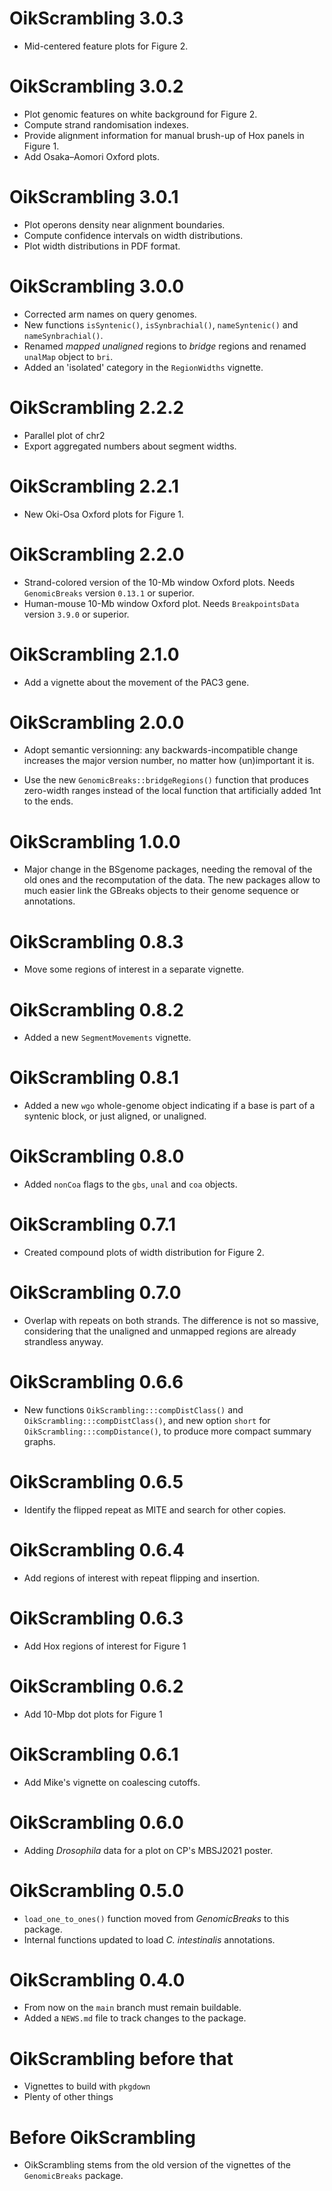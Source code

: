 # OikScrambling 3.0.3

* Mid-centered feature plots for Figure 2.


# OikScrambling 3.0.2

* Plot genomic features on white background for Figure 2.
* Compute strand randomisation indexes.
* Provide alignment information for manual brush-up of Hox panels in Figure 1.
* Add Osaka–Aomori Oxford plots.

# OikScrambling 3.0.1

* Plot operons density near alignment boundaries.
* Compute confidence intervals on width distributions.
* Plot width distributions in PDF format.

# OikScrambling 3.0.0

* Corrected arm names on query genomes.
* New functions `isSyntenic()`, `isSynbrachial()`,
  `nameSyntenic()` and `nameSynbrachial()`.
* Renamed _mapped unaligned_ regions to _bridge_ regions and renamed `unalMap`
  object to `bri`.
* Added an 'isolated' category in the `RegionWidths` vignette.

# OikScrambling 2.2.2

* Parallel plot of chr2
* Export aggregated numbers about segment widths.

# OikScrambling 2.2.1

* New Oki-Osa Oxford plots for Figure 1.

# OikScrambling 2.2.0

* Strand-colored version of the 10-Mb window Oxford plots.  Needs
  `GenomicBreaks` version `0.13.1` or superior.
* Human-mouse 10-Mb window Oxford plot.  Needs `BreakpointsData`
  version `3.9.0` or superior.

# OikScrambling 2.1.0

* Add a vignette about the movement of the PAC3 gene.

# OikScrambling 2.0.0

* Adopt semantic versionning: any backwards-incompatible change increases
  the major version number, no matter how (un)important it is.

* Use the new `GenomicBreaks::bridgeRegions()` function that produces
  zero-width ranges instead of the local function that artificially
  added 1nt to the ends.

# OikScrambling 1.0.0

* Major change in the BSgenome packages, needing the removal of the old ones
  and the recomputation of the data.  The new packages allow to much easier
  link the GBreaks objects to their genome sequence or annotations.

# OikScrambling 0.8.3

* Move some regions of interest in a separate vignette.

# OikScrambling 0.8.2

* Added a new `SegmentMovements` vignette.

# OikScrambling 0.8.1

* Added a new `wgo` whole-genome object indicating if a base is part of a
  syntenic block, or just aligned, or unaligned.

# OikScrambling 0.8.0

* Added `nonCoa` flags to the `gbs`, `unal` and `coa` objects.

# OikScrambling 0.7.1

* Created compound plots of width distribution for Figure 2.

# OikScrambling 0.7.0

* Overlap with repeats on both strands.  The difference is not so massive,
  considering that the unaligned and unmapped regions are already strandless
  anyway.

# OikScrambling 0.6.6

* New functions `OikScrambling:::compDistClass()` and
  `OikScrambling:::compDistClass()`, and new option `short` for
  `OikScrambling:::compDistance()`, to produce more compact summary graphs.

# OikScrambling 0.6.5

* Identify the flipped repeat as MITE and search for other copies.

# OikScrambling 0.6.4

* Add regions of interest with repeat flipping and insertion.

# OikScrambling 0.6.3

* Add Hox regions of interest for Figure 1

# OikScrambling 0.6.2

* Add 10-Mbp dot plots for Figure 1

# OikScrambling 0.6.1

* Add Mike's vignette on coalescing cutoffs.

# OikScrambling 0.6.0

* Adding _Drosophila_ data for a plot on CP's MBSJ2021 poster.

# OikScrambling 0.5.0

* `load_one_to_ones()` function moved from _GenomicBreaks_ to this package.
* Internal functions updated to load _C. intestinalis_ annotations.

# OikScrambling 0.4.0

* From now on the `main` branch must remain buildable.
* Added a `NEWS.md` file to track changes to the package.

# OikScrambling before that

* Vignettes to build with `pkgdown`
* Plenty of other things

# Before OikScrambling

* OikScrambling stems from the old version of the vignettes
  of the `GenomicBreaks` package.

